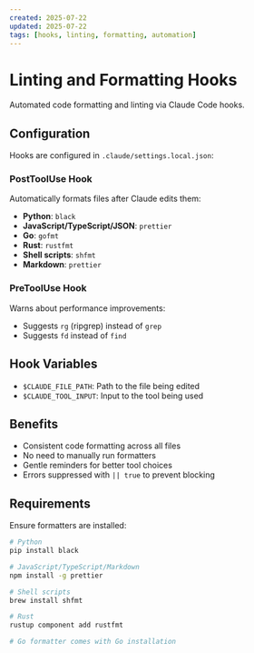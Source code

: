 ```yaml
---
created: 2025-07-22
updated: 2025-07-22
tags: [hooks, linting, formatting, automation]
---
```


# Linting and Formatting Hooks

Automated code formatting and linting via Claude Code hooks.

## Configuration

Hooks are configured in `.claude/settings.local.json`:

### PostToolUse Hook

Automatically formats files after Claude edits them:

- **Python**: `black`
- **JavaScript/TypeScript/JSON**: `prettier`
- **Go**: `gofmt`
- **Rust**: `rustfmt`
- **Shell scripts**: `shfmt`
- **Markdown**: `prettier`

### PreToolUse Hook

Warns about performance improvements:

- Suggests `rg` (ripgrep) instead of `grep`
- Suggests `fd` instead of `find`

## Hook Variables

- `$CLAUDE_FILE_PATH`: Path to the file being edited
- `$CLAUDE_TOOL_INPUT`: Input to the tool being used

## Benefits

- Consistent code formatting across all files
- No need to manually run formatters
- Gentle reminders for better tool choices
- Errors suppressed with `|| true` to prevent blocking

## Requirements

Ensure formatters are installed:

```bash
# Python
pip install black

# JavaScript/TypeScript/Markdown
npm install -g prettier

# Shell scripts
brew install shfmt

# Rust
rustup component add rustfmt

# Go formatter comes with Go installation
```
